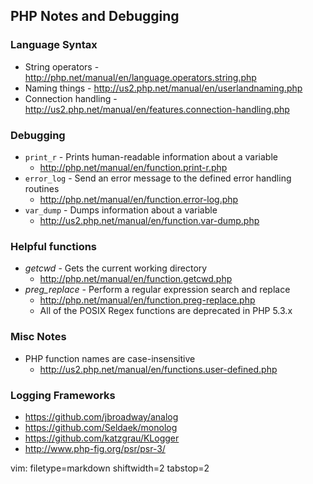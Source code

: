 ## PHP Notes and Debugging ##

### Language Syntax ###
- String operators - http://php.net/manual/en/language.operators.string.php
- Naming things - http://us2.php.net/manual/en/userlandnaming.php
- Connection handling -
  http://us2.php.net/manual/en/features.connection-handling.php

### Debugging ###
- `print_r` - Prints human-readable information about a variable
  - http://php.net/manual/en/function.print-r.php
- `error_log` - Send an error message to the defined error handling routines
  - http://php.net/manual/en/function.error-log.php
- `var_dump` - Dumps information about a variable
  - http://us2.php.net/manual/en/function.var-dump.php

### Helpful functions ###
- _getcwd_ - Gets the current working directory
  - http://php.net/manual/en/function.getcwd.php
- _preg_replace_ - Perform a regular expression search and replace
  - http://php.net/manual/en/function.preg-replace.php
  - All of the POSIX Regex functions are deprecated in PHP 5.3.x

### Misc Notes ###
- PHP function names are case-insensitive
  - http://us2.php.net/manual/en/functions.user-defined.php

### Logging Frameworks ###
- https://github.com/jbroadway/analog
- https://github.com/Seldaek/monolog
- https://github.com/katzgrau/KLogger
- http://www.php-fig.org/psr/psr-3/

vim: filetype=markdown shiftwidth=2 tabstop=2
